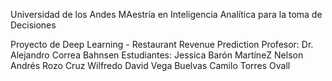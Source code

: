 Universidad de los Andes
MAestría en Inteligencia Analítica para la toma de Decisiones

Proyecto de Deep Learning - Restaurant Revenue Prediction
Profesor: Dr. Alejandro Correa Bahnsen
Estudiantes:
Jessica Barón MartíneZ
Nelson Andrés Rozo Cruz
Wilfredo David Vega Buelvas
Camilo Torres Ovall
